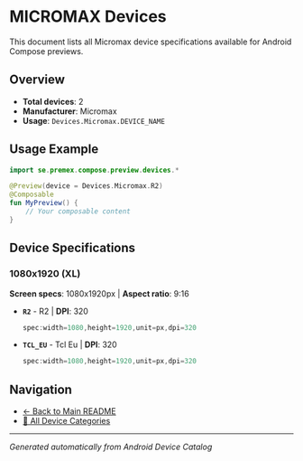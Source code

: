 # MICROMAX Devices

This document lists all Micromax device specifications available for Android Compose previews.

## Overview

- **Total devices**: 2
- **Manufacturer**: Micromax
- **Usage**: `Devices.Micromax.DEVICE_NAME`

## Usage Example

```kotlin
import se.premex.compose.preview.devices.*

@Preview(device = Devices.Micromax.R2)
@Composable
fun MyPreview() {
    // Your composable content
}
```

## Device Specifications

### 1080x1920 (XL)

**Screen specs**: 1080x1920px | **Aspect ratio**: 9:16

- **`R2`** - R2 | **DPI**: 320
  ```kotlin
  spec:width=1080,height=1920,unit=px,dpi=320
  ```

- **`TCL_EU`** - Tcl Eu | **DPI**: 320
  ```kotlin
  spec:width=1080,height=1920,unit=px,dpi=320
  ```

## Navigation

- [← Back to Main README](../../README.md)
- [📱 All Device Categories](../README.md)

---
*Generated automatically from Android Device Catalog*

